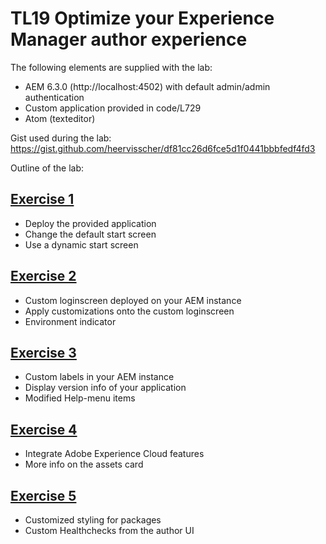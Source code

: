 # TL19 Optimize your Experience Manager author experience

The following elements are supplied with the lab:

* AEM 6.3.0 (http://localhost:4502) with default admin/admin authentication
* Custom application provided in code/L729
* Atom (texteditor)
 
Gist used during the lab: https://gist.github.com/heervisscher/df81cc26d6fce5d1f0441bbbfedf4fd3

Outline of the lab:


## [Exercise 1](exercise1/README.md)

* Deploy the provided application
* Change the default start screen
* Use a dynamic start screen

## [Exercise 2](exercise2/README.md)

* Custom loginscreen deployed on your AEM instance
* Apply customizations onto the custom loginscreen
 * Environment indicator
 
## [Exercise 3](exercise3/README.md)

* Custom labels in your AEM instance
* Display version info of your application
* Modified Help-menu items

## [Exercise 4](exercise4/README.md)

* Integrate Adobe Experience Cloud features
* More info on the assets card

## [Exercise 5](exercise5/README.md)

* Customized styling for packages
* Custom Healthchecks from the author UI
